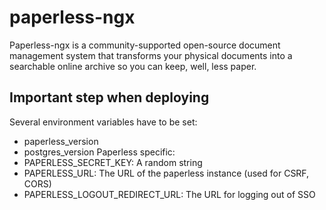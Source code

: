 # paperless-ngx

Paperless-ngx is a community-supported open-source document management system that transforms your physical documents into a searchable online archive so you can keep, well, less paper.

## Important step when deploying
Several environment variables have to be set:
- paperless_version
- postgres_version
Paperless specific:
- PAPERLESS_SECRET_KEY: A random string
- PAPERLESS_URL: The URL of the paperless instance (used for CSRF, CORS)
- PAPERLESS_LOGOUT_REDIRECT_URL: The URL for logging out of SSO
